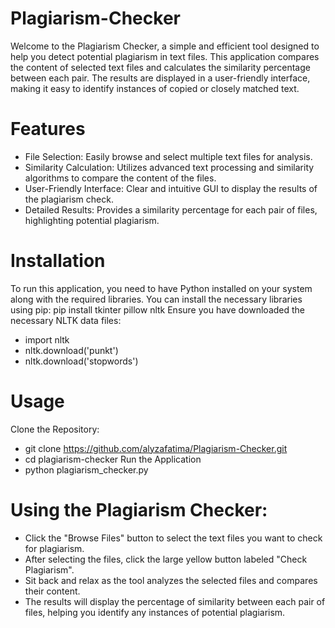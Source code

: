 # Plagiarism-Checker
Welcome to the Plagiarism Checker, a simple and efficient tool designed to help you detect potential plagiarism in text files. This application compares the content of selected text files and calculates the similarity percentage between each pair. The results are displayed in a user-friendly interface, making it easy to identify instances of copied or closely matched text.
# Features
  - File Selection: Easily browse and select multiple text files for analysis.
  - Similarity Calculation: Utilizes advanced text processing and similarity algorithms to compare the content of the files.
  - User-Friendly Interface: Clear and intuitive GUI to display the results of the plagiarism check.
  - Detailed Results: Provides a similarity percentage for each pair of files, highlighting potential plagiarism.
# Installation
To run this application, you need to have Python installed on your system along with the required libraries. You can install the necessary libraries using pip: pip install tkinter pillow nltk Ensure you have downloaded the necessary NLTK data files:
  - import nltk
  - nltk.download('punkt')
  - nltk.download('stopwords')
# Usage
Clone the Repository:
- git clone https://github.com/alyzafatima/Plagiarism-Checker.git
- cd plagiarism-checker
Run the Application
- python plagiarism_checker.py
  
# Using the Plagiarism Checker:

- Click the "Browse Files" button to select the text files you want to check for plagiarism.
- After selecting the files, click the large yellow button labeled "Check Plagiarism".
- Sit back and relax as the tool analyzes the selected files and compares their content.
- The results will display the percentage of similarity between each pair of files, helping you identify any instances of potential plagiarism.

